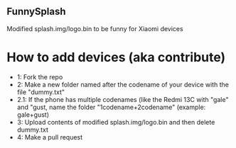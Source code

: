 ## FunnySplash
Modified splash.img/logo.bin to be funny for Xiaomi devices

# How to add devices (aka contribute)
- 1: Fork the repo
- 2: Make a new folder named after the codename of your device with the file "dummy.txt"
- 2.1: If the phone has multiple codenames (like the Redmi 13C with "gale" and "gust, name the folder "1codename+2codename" (example: gale+gust)
- 3: Upload contents of modified splash.img/logo.bin and then delete dummy.txt
- 4: Make a pull request

